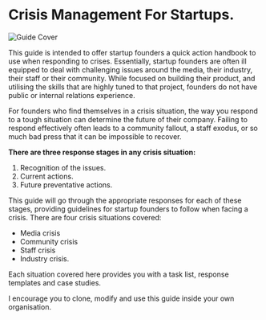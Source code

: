# Crisis Management For Startups.
![Guide Cover](http://i328.photobucket.com/albums/l360/Jonwestenberg/Crisis%20management%20for%20startups._zpsaduspamq.png)

This guide is intended to offer startup founders a quick action handbook to use when responding to crises. Essentially, startup founders are often ill equipped to deal with challenging issues around the media, their industry, their staff or their community. While focused on building their product, and utilising the skills that are highly tuned to that project, founders do not have public or internal relations experience.

For founders who find themselves in a crisis situation, the way you respond to a tough situation can determine the future of their company. Failing to respond effectively often leads to a community fallout, a staff exodus, or so much bad press that it can be impossible to recover. 

**There are three response stages in any crisis situation:**
 1. Recognition of the issues.
 2. Current actions.
 3. Future preventative actions.

This guide will go through the appropriate responses for each of these stages, providing guidelines for startup founders to follow when facing a crisis. There are four crisis situations covered:
* Media crisis
* Community crisis 
* Staff crisis
* Industry crisis. 

Each situation covered here provides you with a task list, response templates and case studies.

I encourage you to clone, modify and use this guide inside your own organisation. 
